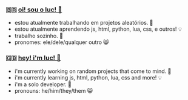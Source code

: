 ### 🇧🇷 [oi! sou o luc! 🫧](https://luuccss.github.io/) 

-  estou atualmente trabalhando em projetos aleatórios. 💭
-  estou atualmente aprendendo js, html, python, lua, css, e outros! 💡
-  trabalho sozinho. 📎
-  pronomes: ele/dele/qualquer outro 😸


### 🇬🇧 [hey! i'm luc! 🫧](https://luuccss.github.io/)

-  i'm currently working on random projects that come to mind. 💭
-  i'm currently learning js, html, python, lua, css and more! 💡
-  i'm a solo developer. 📎
-  pronouns: he/him/they/them 😸

